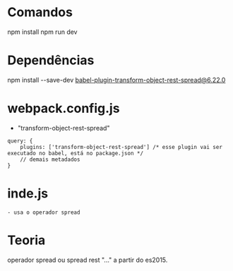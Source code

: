 # Comandos
npm install
npm run dev


# Dependências
npm install --save-dev babel-plugin-transform-object-rest-spread@6.22.0


# webpack.config.js
- "transform-object-rest-spread"

```
query: {
    plugins: ['transform-object-rest-spread'] /* esse plugin vai ser executado no babel, está no package.json */
    // demais metadados
}
```

# inde.js
    - usa o operador spread



# Teoria
operador spread ou spread rest "..." a partir do es2015.